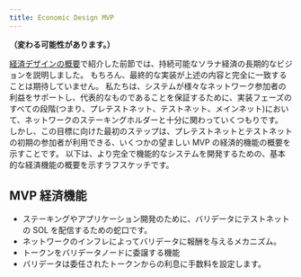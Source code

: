 ```yaml
---
title: Economic Design MVP
---
```


**（変わる可能性があります。）**

[経済デザインの概要](ed_overview.md)で紹介した前節では、持続可能なソラナ経済の長期的なビジョンを説明しました。 もちろん、最終的な実装が上述の内容と完全に一致することは期待していません。 私たちは、システムが様々なネットワーク参加者の利益をサポートし、代表的なものであることを保証するために、実装フェーズのすべての段階\(つまり、プレテストネット、テストネット、メインネット\)において、ネットワークのステーキングホルダーと十分に関わっていくつもりです。 しかし、この目標に向けた最初のステップは、プレテストネットとテストネットの初期の参加者が利用できる、いくつかの望ましい MVP の経済的機能の概要を示すことです。 以下は、より完全で機能的なシステムを開発するための、基本的な経済機能の概要を示すラフスケッチです。

## MVP 経済機能

- ステーキングやアプリケーション開発のために、バリデータにテストネットの SOL を配信するための蛇口です。
- ネットワークのインフレによってバリデータに報酬を与えるメカニズム。
- トークンをバリデータノードに委譲する機能
- バリデータは委任されたトークンからの利息に手数料を設定します。
